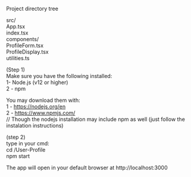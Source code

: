 <p>Project directory tree</p>

src/<br> App.tsx<br> index.tsx<br> components/<br> ProfileForm.tsx<br> ProfileDisplay.tsx<br> utilities.ts<br>

(Step 1)<br>
Make sure you have the following installed:<br>
1- Node.js (v12 or higher)<br>
2 - npm<br>

You may download them with:<br>
1 - https://nodejs.org/en<br>
2 - https://www.npmjs.com/<br>
// Though the nodejs installation may include npm as well (just follow the instalation instructions)<br>

(step 2)<br>
type in your cmd:<br>
cd <path to directory>/User-Profile<br>
npm start<br>

The app will open in your default browser at http://localhost:3000
